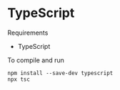 # TypeScript

Requirements
* TypeScript

To compile and run
```
npm install --save-dev typescript
npx tsc
```
